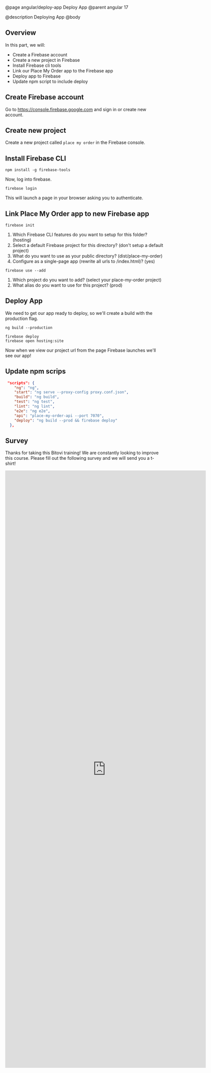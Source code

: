 @page angular/deploy-app Deploy App
@parent angular 17

@description Deploying App
@body

## Overview

In this part, we will:

- Create a Firebase account
- Create a new project in Firebase
- Install Firebase cli tools
- Link our Place My Order app to the Firebase app
- Deploy app to Firebase
- Update npm script to include deploy

## Create Firebase account

Go to <a href="https://console.firebase.google.com" target="\_blank">https://console.firebase.google.com</a> and sign in or create new account.

## Create new project

Create a new project called `place my order` in the Firebase console.

## Install Firebase CLI

```shell
npm install -g firebase-tools
```

Now, log into firebase.

```shell
firebase login
```

This will launch a page in your browser asking you to authenticate.

## Link Place My Order app to new Firebase app

```shell
firebase init
```

1. Which Firebase CLI features do you want to setup for this folder? (hosting)
2. Select a default Firebase project for this directory? (don't setup a default project)
3. What do you want to use as your public directory? (dist/place-my-order)
4. Configure as a single-page app (rewrite all urls to /index.html)? (yes)


```shell
firebase use --add
```

1. Which project do you want to add? (select your place-my-order project)
2. What alias do you want to use for this project? (prod)

## Deploy App

We need to get our app ready to deploy, so we'll create a build with the production flag.  

```shell
ng build --production
```

```shell
firebase deploy
firebase open hosting:site
```

Now when we view our project url from the page Firebase launches we'll see our app!

## Update npm scrips

```json
 "scripts": {
    "ng": "ng",
    "start": "ng serve --proxy-config proxy.conf.json",
    "build": "ng build",
    "test": "ng test",
    "lint": "ng lint",
    "e2e": "ng e2e",
    "api": "place-my-order-api --port 7070",
    "deploy": "ng build --prod && firebase deploy"
  },
  ```

## Survey

Thanks for taking this Bitovi training! We are constantly looking to improve this
course.  Please fill out the following survey and we will send you a t-shirt!



<iframe src="https://docs.google.com/forms/d/e/1FAIpQLScIukb7B5Q3d0I9xRge8_VDmQS9gNJqhJmjcJb_5aAKFMqFmA/viewform?embedded=true" width="640" height="1900" frameborder="0" marginheight="0" marginwidth="0">Loading...</iframe>
